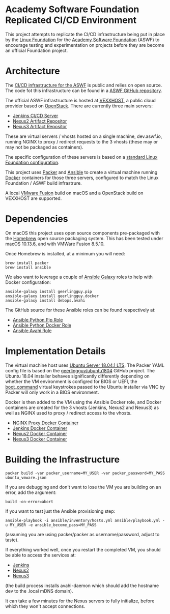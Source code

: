 # Academy Software Foundation Replicated CI/CD Environment

This project attempts to replicate the CI/CD infrastructure being put in place by the [Linux Foundation](https://www.linuxfoundation.org/)
for the [Academy Software Foundation](http://aswf.io) (ASWF) to encourage testing and experimentation on projects before they are become an
official Foundation project.

# Architecture

The [CI/CD infrastructure for the ASWF](https://www.aswf.io/community/) is public and relies on open source. The code fot this infrastructure
can be found in a [ASWF GitHub repository](https://github.com/AcademySoftwareFoundation/ci-management).

The official ASWF infrastructure is hosted at [VEXXHOST](http://vexxhost.com), a public cloud provider based on
[OpenStack](https://www.openstack.org/). There are currently three main servers:

* [Jenkins CI/CD Server](https://jenkins.aswf.io)
* [Nexus2 Artifact Repositor](https://nexus.aswf.io)
* [Nexus3 Artifact Repositor](https://nexus3.aswf.io)

These are virtual servers / vhosts hosted on a single machine, dev.aswf.io, running NGINX to proxy / redirect requests to the 3 vhosts (these
may or may not be packaged as containers).

The specific configuration of these servers is based on a
[standard Linux Foundation configuration](https://docs.releng.linuxfoundation.org/en/latest/infra/bootstrap.html).

This project uses [Packer](https://www.packer.io/) and [Ansible](https://www.ansible.com/) to create a virtual machine
running [Docker](https://www.docker.com/) containers for those three servers, configured to match the Linux Foundation / ASWF
build infrastrure.

A local [VMware Fusion](https://www.vmware.com/products/fusion.html) build on macOS and a OpenStack build on VEXXHOST are supported.

# Dependencies

On macOS this project uses open source components pre-packaged with the [Homebrew](https://brew.sh/) open source packaging system. This has been
tested under macOS 10.13.6, and with VMWare Fusion 8.5.10.

Once Homebrew is installed, at a minimum you will need:

```
brew install packer
brew install ansible
```

We also want to leverage a couple of [Ansible Galaxy](https://galaxy.ansible.com/) roles to help with Docker configuration:

```
ansible-galaxy install geerlingguy.pip
ansible-galaxy install geerlingguy.docker
ansible-galaxy install debops.avahi
```

The GitHub source for these Ansible roles can be found respectively at:

* [Ansible Python Pip Role](https://github.com/geerlingguy/ansible-role-pip)
* [Ansible Python Docker Role](https://github.com/geerlingguy/ansible-role-docker)
* [Ansible Avahi Role](https://github.com/debops/ansible-avahi)

# Implementation Details

The virtual machine host uses [Ubuntu Server 18.04.1 LTS](http://releases.ubuntu.com/18.04/). The Packer YAML config file is based on
the [geerlingguy/ubuntu1804](https://github.com/geerlingguy/packer-ubuntu-1804) GitHub project. The Ubuntu 18.04 installer behaves
significantly differently depending on whether the VM environment is configred for BIOS or UEFI, the
[boot_command](https://www.packer.io/docs/builders/vmware-iso.html#boot_command) virtual keystrokes passed to the Ubuntu installer via VNC by
Packer will only work in a BIOS environment.

Docker is then added to the VM using the Ansible Docker role, and Docker containers are created for the 3 vhosts (Jenkins, Nexus2 and Nexus3) as well
as NGINX used to proxy / redirect access to the vhosts.

* [NGINX Proxy Docker Container](https://hub.docker.com/r/jwilder/nginx-proxy/)
* [Jenkins Docker Container](https://hub.docker.com/r/jenkins/jenkins/)
* [Nexus2 Docker Container](https://hub.docker.com/r/sonatype/nexus/)
* [Nexus3 Docker Container](https://hub.docker.com/r/sonatype/nexus3/)


# Building the Infrastructure

```
packer build -var packer_username=MY_USER -var packer_password=MY_PASS ubuntu_vmware.json
```
If you are debugging and don't want to lose the VM you are building on an error, add the argument:
```
build -on-error=abort
```
If you want to test just the Ansible provisioning step:
```
ansible-playbook -i ansible/inventory/hosts.yml ansible/playbook.yml -u MY_USER -e ansible_become_pass=MY_PASS
```
(assuming you are using packer/packer as username/password, adjust to taste).

If everything worked well, once you restart the completed VM, you should be able to access the services at:

* [Jenkins](http://jenkins.local/)
* [Nexus2](http://nexus.local/nexus)
* [Nexus3](http://nexus3.local)

(the build process installs avahi-daemon which should add the hostname dev to the .local mDNS domain).

It can take a few minutes for the Nexus servers to fully initialize, before which they won't accept connections.
